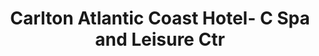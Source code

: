 ---
title: "Carlton Atlantic Coast Hotel- C Spa and Leisure Ctr"
address: "The Quay Westport Co. Mayo"
tel: "(098)29000"
county: "Mayo"
category: "Libraries"
type: "Content"
lat: "53.79946242"
lng: "-9.550824419"
---